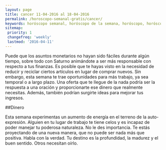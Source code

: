 ```yaml
---
layout: page
title: cancer 11-04-2016 al 18-04-2016 
permalink: /horoscopo-semanal-gratis/cancer/
keywords: horóscopo semanal, horóscopo de la semana, horóscopo, horóscopo gratis,horóscopos, horóscopo esperanza gracia, horoscopos cancer la semana, horóscopos gratis, Tarot, Astrologia, Zodíaco, cancer, horoscopo gratis
sitemap:
 priority: 1
 changefreq: 'weekly'
 lastmod: '2016-04-11'
---
```

Puede que los asuntos monetarios no hayan sido fáciles durante algún tiempo, sobre todo con Saturno animándote a ser más responsable con respecto a tus finanzas. Es posible que te hayas visto en la necesidad de reducir y reciclar ciertos artículos en lugar de comprar nuevos. Sin embargo, esta semana te trae oportunidades para más trabajo, ya sea temporal o a largo plazo. Una oferta que te llegue de la nada podría ser la respuesta a una oración y proporcionarte ese dinero que realmente necesitas. Además, también podrían surgirte ideas para mejorar tus ingresos.

##Dinero

Esta semana experimentas un aumento de energía en el terreno de la auto-expresión.  Alguien en tu lugar de trabajo te tiene celos y es incapaz de poder manejar tu poderosa naturaleza. No le des importancia. Te estás proyectando de una nueva manera, que no puede ser nada más que positiva. Habla con la verdad. Tu destino es la profundidad, la madurez y el buen sentido. Otros necesitan oírlo.